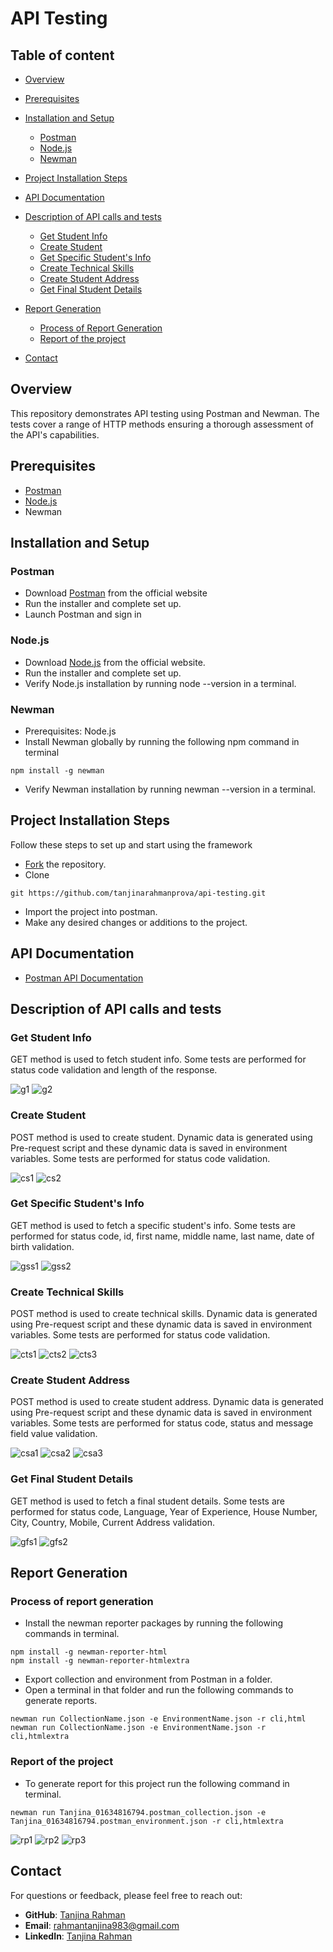 
# API Testing


## Table of content
- [Overview](#overview)
- [Prerequisites](#prerequisites)
- [Installation and Setup](#installation-and-setup)
    - [Postman](#postman)
    - [Node.js](#node.js)
    - [Newman](#newman)
- [Project Installation Steps](#project-installation-steps)
- [API Documentation](#api-documentation)
- [Description of API calls and tests](#description-of-api-calls-and-tests)
    - [Get Student Info](#get-student-info)
    - [Create Student](#get-booking-info)
    - [Get Specific Student's Info](#get-specific-student's-info)
    - [Create Technical Skills](#create-technical-skills)
    - [Create Student Address](#create-student-address)
    - [Get Final Student Details](#get-final-student-details)
    
- [Report Generation](#report-generation)
    - [Process of Report Generation](#process-of-report-generation)
    - [Report of the project](#report-of-the-project)
- [Contact](#contact)

## Overview
This repository demonstrates API testing using Postman and Newman. The tests cover a range of HTTP methods ensuring a thorough assessment of the API's capabilities.



## Prerequisites
- [Postman](https://www.postman.com/downloads/)
- [Node.js](https://nodejs.org/en/download/package-manager)
- Newman


## Installation and Setup
### Postman
- Download [Postman](https://www.postman.com/downloads/) from the official website
- Run the installer and complete set up.
- Launch Postman and sign in
### Node.js
- Download [Node.js](https://nodejs.org/en/download/package-manager) from the official website.
- Run the installer and complete set up.
- Verify Node.js installation by running node --version in a terminal.
### Newman
- Prerequisites: Node.js
- Install Newman globally by running the following npm command in terminal
```
npm install -g newman

```
- Verify Newman installation by running newman --version in a terminal.

## Project Installation Steps
Follow these steps to set up and start using the framework

- [Fork](https://github.com/tanjinarahmanprova/api-testing.git) the repository.
- Clone
```
git https://github.com/tanjinarahmanprova/api-testing.git
```
- Import the project into postman.
- Make any desired changes or additions to the project.

## API Documentation
- [Postman API Documentation](https://documenter.getpostman.com/view/32325704/2sA3e1BqSV)

## Description of API calls and tests
### Get Student Info
GET method is used to fetch student info.  Some tests are performed for status code validation and length of the response.

![g1](https://github.com/user-attachments/assets/0ad433a2-2979-437c-b1ba-9de6645f8640)
![g2](https://github.com/user-attachments/assets/3db14dff-82d1-4386-bb0a-8cef799a198c)
### Create Student
POST method is used to create student. Dynamic data is generated using Pre-request script and these dynamic data is saved in environment variables. Some tests are performed for status code validation.

![cs1](https://github.com/user-attachments/assets/6dd4e885-3d3d-43f4-9f4e-a56fbc4e5851)
![cs2](https://github.com/user-attachments/assets/088a99c0-6deb-4daa-8894-d2aae493269d)

### Get Specific Student's Info
GET method is used to fetch a specific student's info.  Some tests are performed for status code, id, first name, middle name, last name, date of birth validation.

![gss1](https://github.com/user-attachments/assets/90967463-f382-4fb7-a432-3060946b6576)
![gss2](https://github.com/user-attachments/assets/e4e1906f-c251-45ae-888b-94f02c474fbd)

### Create Technical Skills
POST method is used to create technical skills. Dynamic data is generated using Pre-request script and these dynamic data is saved in environment variables. Some tests are performed for status code validation.

![cts1](https://github.com/user-attachments/assets/147b9fc4-f269-4bd4-abc3-078bd447fb61)
![cts2](https://github.com/user-attachments/assets/1dd0bf9d-4be8-411d-bde1-b9333ae4af50)
![cts3](https://github.com/user-attachments/assets/d072edd7-5b82-4218-a598-224fbdc10ccd)
### Create Student Address
POST method is used to create student address. Dynamic data is generated using Pre-request script and these dynamic data is saved in environment variables. Some tests are performed for status code, status and message field value validation.

![csa1](https://github.com/user-attachments/assets/91c29ff9-0742-49ec-b23b-e6bb4a28af5f)
![csa2](https://github.com/user-attachments/assets/54413d76-5971-4488-97c9-3f75d53cb19d)
![csa3](https://github.com/user-attachments/assets/3bb1a4c6-8fce-425d-bdb4-c89c46ba5c4d)

### Get Final Student Details
GET method is used to fetch a final student details.  Some tests are performed for status code, Language, Year of Experience, House Number, City, Country, Mobile, Current Address validation.

![gfs1](https://github.com/user-attachments/assets/456d07db-e30e-42d5-834d-b26e8c90c5be)
![gfs2](https://github.com/user-attachments/assets/725560ec-46e8-471f-bc62-1820f7803ef4)
## Report Generation
### Process of report generation
- Install the newman reporter packages by running the following commands in terminal.
```
npm install -g newman-reporter-html
npm install -g newman-reporter-htmlextra

```
- Export collection and environment from Postman in a folder.
- Open a terminal in that folder and run the following commands to generate reports.

```
newman run CollectionName.json -e EnvironmentName.json -r cli,html
newman run CollectionName.json -e EnvironmentName.json -r cli,htmlextra

```

### Report of the project
- To generate report for this project run the following command in terminal.
```
newman run Tanjina_01634816794.postman_collection.json -e Tanjina_01634816794.postman_environment.json -r cli,htmlextra
```
![rp1](https://github.com/user-attachments/assets/5a52d1b4-ecbf-419a-adab-2f48241390fa)
![rp2](https://github.com/user-attachments/assets/6f28ce75-0136-435b-996e-6df9fd84251d)
![rp3](https://github.com/user-attachments/assets/13eccd3a-bbce-4f51-a235-55a15738eb9e)

## Contact
For questions or feedback, please feel free to reach out:
- **GitHub**: [Tanjina Rahman](https://github.com/tanjinarahmanprova)
- **Email**: [rahmantanjina983@gmail.com](mailto:rahmantanjina983@gmail.com)
- **LinkedIn**: [Tanjina Rahman](https://www.linkedin.com/in/tanjina-rahman-a53662191/)


